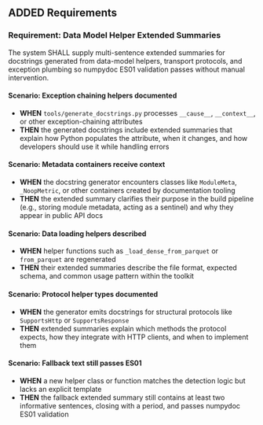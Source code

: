 ## ADDED Requirements

### Requirement: Data Model Helper Extended Summaries
The system SHALL supply multi-sentence extended summaries for docstrings generated from data-model helpers, transport protocols, and exception plumbing so numpydoc ES01 validation passes without manual intervention.

#### Scenario: Exception chaining helpers documented
- **WHEN** `tools/generate_docstrings.py` processes `__cause__`, `__context__`, or other exception-chaining attributes
- **THEN** the generated docstrings include extended summaries that explain how Python populates the attribute, when it changes, and how developers should use it while handling errors

#### Scenario: Metadata containers receive context
- **WHEN** the docstring generator encounters classes like `ModuleMeta`, `_NoopMetric`, or other containers created by documentation tooling
- **THEN** the extended summary clarifies their purpose in the build pipeline (e.g., storing module metadata, acting as a sentinel) and why they appear in public API docs

#### Scenario: Data loading helpers described
- **WHEN** helper functions such as `_load_dense_from_parquet` or `from_parquet` are regenerated
- **THEN** their extended summaries describe the file format, expected schema, and common usage pattern within the toolkit

#### Scenario: Protocol helper types documented
- **WHEN** the generator emits docstrings for structural protocols like `SupportsHttp` or `SupportsResponse`
- **THEN** extended summaries explain which methods the protocol expects, how they integrate with HTTP clients, and when to implement them

#### Scenario: Fallback text still passes ES01
- **WHEN** a new helper class or function matches the detection logic but lacks an explicit template
- **THEN** the fallback extended summary still contains at least two informative sentences, closing with a period, and passes numpydoc ES01 validation

